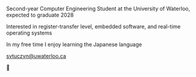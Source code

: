Second-year Computer Engineering Student at the University of Waterloo, expected to graduate 2028

Interested in register-transfer level, embedded software, and real-time operating systems

In my free time I enjoy learning the Japanese language

svtuczyn@uwaterloo.ca

🌸
